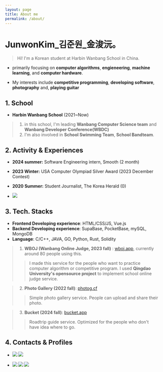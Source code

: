 ```yaml
---
layout: page
title: About me
permalink: /about/
---
```


# JunwonKim_김준원_金浚沅。
> Hi! I'm a Korean student at Harbin Wanbang School in China.   

-  primarily focusing on __computer algorithms__, __engieneering__, __machine learning__, and __computer hardware__.

- My interests include __competitive programming__, __developing software__, __photography__ and, __playing guitar__

## 1. School
- __Harbin Wanbang School__ (2021~Now)
> 1. in this school, I'm leading __Wanbang Computer Science team__ and  __Wanbang Developer Conference(WBDC)__
> 2. I'm also involved in __School Swimming Team__, __School Bandteam__.
> 

## 2. Activity & Experiences
- __2024 summer:__ Software Engineering intern, Smooth (2 month)
- __2023 Winter:__ USA Computer Olympiad Silver Award (2023 December Contest)
- __2020 Summer:__ Student Journalist, The Korea Herald (0)


- <b>
        <a href="https://sajin07.netlify.app/" target="_blank"><img src="https://img.shields.io/badge/PhotoWorks-000000?style=flat-square&logo=Sony&logoColor=white"/></a>
</b>

## 3. Tech. Stacks
- __Frontend Developing experience__: HTML/CSS/JS, Vue.js
- __Backend Developing experience__: SupaBase, PocketBase, mySQL, MongoDB
- __Language__: C/C++, JAVA, GO, Python, Rust, Solidity



> 1. __WBOJ (Wanbang Online Judge, 2023 fall)__ : [wboj.app](wboj.app), currently around 80 people using this.
>>I made this service for the people who want to practice computer algorithm or competitive program. I used __Qingdao University's opensource project__ to implement school online judge service.


>2. __Photo Gallery (2022 fall)__: [photog.cf](photog.cf)
>> Simple photo gallery service. People can upload and share their photo. 

>3. __Bucket (2024 fall)__: [bucket.app](bucket.app)
>> Roadtrip guide service. Optimized for the people who don't have idea where to go.



## 4. Contacts & Profiles

- <b>
        <a href="mailto:junwonkim59@gmail.com" target="_blank"><img src="https://img.shields.io/badge/junwonkim59@gmail.com-EA4335?style=flat-square&logo=Gmail&logoColor=white"/></a>
          <a href="mailto:junwonkim04@outlook.com" target="_blank"><img src="https://img.shields.io/badge/junwonkim04@outlook.com-0078D4?style=flat-square&logo=microsoftoutlook&logoColor=white"/></a>
</b>

- <b>
          <a href="https://www.linkedin.com/in/junwon-kim-954a662ab/" target="_blank"><img src="https://img.shields.io/badge/Linkedin-0A66C2?style=flat-square&logo=linkedin&logoColor=white"/></a>
  <a href="https://codeforces.com/profile/junwonkim0416" target="_blank"><img src="https://img.shields.io/badge/Codeforces-1F8ACB?style=flat-square&logo=Codeforces&logoColor=white"/></a>
          <a href="https://github.com/notj-code" target="_blank"><img src="https://img.shields.io/badge/GitHub-181717?style=flat-square&logo=GitHub&logoColor=white"/></a>
</b>
